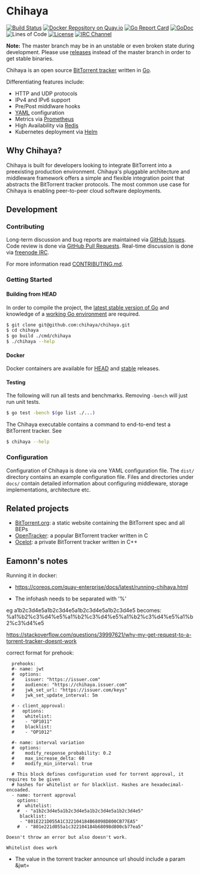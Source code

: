 # Chihaya

[![Build Status](https://api.travis-ci.org/chihaya/chihaya.svg?branch=master)](https://travis-ci.org/chihaya/chihaya)
[![Docker Repository on Quay.io](https://quay.io/repository/jzelinskie/chihaya/status "Docker Repository on Quay.io")](https://quay.io/repository/jzelinskie/chihaya)
[![Go Report Card](https://goreportcard.com/badge/github.com/chihaya/chihaya)](https://goreportcard.com/report/github.com/chihaya/chihaya)
[![GoDoc](https://godoc.org/github.com/chihaya/chihaya?status.svg)](https://godoc.org/github.com/chihaya/chihaya)
![Lines of Code](https://tokei.rs/b1/github/chihaya/chihaya)
[![License](https://img.shields.io/badge/license-BSD-blue.svg)](https://en.wikipedia.org/wiki/BSD_licenses#2-clause_license_.28.22Simplified_BSD_License.22_or_.22FreeBSD_License.22.29)
[![IRC Channel](https://img.shields.io/badge/freenode-%23chihaya-blue.svg "IRC Channel")](http://webchat.freenode.net/?channels=chihaya)

**Note:** The master branch may be in an unstable or even broken state during development.
Please use [releases] instead of the master branch in order to get stable binaries.

Chihaya is an open source [BitTorrent tracker] written in [Go].

Differentiating features include:

- HTTP and UDP protocols
- IPv4 and IPv6 support
- Pre/Post middlware hooks
- [YAML] configuration
- Metrics via [Prometheus]
- High Availability via [Redis]
- Kubernetes deployment via [Helm]

[releases]: https://github.com/chihaya/chihaya/releases
[BitTorrent tracker]: https://en.wikipedia.org/wiki/BitTorrent_tracker
[Go]: https://golang.org
[YAML]: https://yaml.org
[Prometheus]: https://prometheus.io
[Redis]: https://redis.io
[Helm]: https://helm.sh

## Why Chihaya?

Chihaya is built for developers looking to integrate BitTorrent into a preexisting production environment.
Chihaya's pluggable architecture and middleware framework offers a simple and flexible integration point that abstracts the BitTorrent tracker protocols.
The most common use case for Chihaya is enabling peer-to-peer cloud software deployments.

## Development

### Contributing

Long-term discussion and bug reports are maintained via [GitHub Issues].
Code review is done via [GitHub Pull Requests].
Real-time discussion is done via [freenode IRC].

For more information read [CONTRIBUTING.md].

[GitHub Issues]: https://github.com/chihaya/chihaya/issues
[GitHub Pull Requests]: https://github.com/chihaya/chihaya/pulls
[freenode IRC]: http://webchat.freenode.net/?channels=chihaya
[CONTRIBUTING.md]: https://github.com/chihaya/chihaya/blob/master/CONTRIBUTING.md

### Getting Started

#### Building from HEAD

In order to compile the project, the [latest stable version of Go] and knowledge of a [working Go environment] are required.

```sh
$ git clone git@github.com:chihaya/chihaya.git
$ cd chihaya
$ go build ./cmd/chihaya
$ ./chihaya --help
```

[latest stable version of Go]: https://golang.org/dl
[working Go environment]: https://golang.org/doc/code.html

#### Docker

Docker containers are available for [HEAD] and [stable] releases.

[HEAD]: https://quay.io/jzelinskie/chihaya-git
[stable]: https://quay.io/jzelinskie/chihaya

#### Testing

The following will run all tests and benchmarks.
Removing `-bench` will just run unit tests.

```sh
$ go test -bench $(go list ./...)
```

The Chihaya executable contains a command to end-to-end test a BitTorrent tracker.
See

```sh
$ chihaya --help
``` 

### Configuration

Configuration of Chihaya is done via one YAML configuration file.
The `dist/` directory contains an example configuration file.
Files and directories under `docs/` contain detailed information about configuring middleware, storage implementations, architecture etc.

## Related projects

- [BitTorrent.org](https://github.com/bittorrent/bittorrent.org): a static website containing the BitTorrent spec and all BEPs
- [OpenTracker](http://erdgeist.org/arts/software/opentracker): a popular BitTorrent tracker written in C
- [Ocelot](https://github.com/WhatCD/Ocelot): a private BitTorrent tracker written in C++


## Eamonn's notes

Running it in docker:
- https://coreos.com/quay-enterprise/docs/latest/running-chihaya.html

- The infohash needs to be separated with '%'

eg
a1b2c3d4e5a1b2c3d4e5a1b2c3d4e5a1b2c3d4e5 
becomes: 
%a1%b2%c3%d4%e5%a1%b2%c3%d4%e5%a1%b2%c3%d4%e5%a1%b2%c3%d4%e5

https://stackoverflow.com/questions/39997621/why-my-get-request-to-a-torrent-tracker-doesnt-work


correct format for prehook:

```
  prehooks:
  #- name: jwt
  #  options:
  #    issuer: "https://issuer.com"
  #    audience: "https://chihaya.issuer.com"
  #    jwk_set_url: "https://issuer.com/keys"
  #    jwk_set_update_interval: 5m

  # - client_approval:
  #   options:
  #    whitelist:
  #    - "OP1011"
  #    blacklist:
  #    - "OP1012"

  #- name: interval variation
  #  options:
  #    modify_response_probability: 0.2
  #    max_increase_delta: 60
  #    modify_min_interval: true

  # This block defines configuration used for torrent approval, it requires to be given
  # hashes for whitelist or for blacklist. Hashes are hexadecimal-encoaded.
  - name: torrent approval
    options:
    #  whitelist:
    #  - "a1b2c3d4e5a1b2c3d4e5a1b2c3d4e5a1b2c3d4e5"
     blacklist:
     - "801E221D055A1C322104184B68098D800CB77EA5"
    #  - "801e221d055a1c322104184b68098d800cb77ea5"

```

    Doesn't throw an error but also doesn't work.
    
    Whitelist does work
    
   - The value in the torrent tracker announce url should include a param &jwt=
